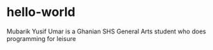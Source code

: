 # hello-world
Mubarik Yusif Umar is a Ghanian SHS General Arts student who does programming for leisure
